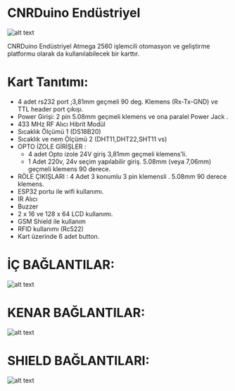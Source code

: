 CNRDuino Endüstriyel 
===========================================

![alt text](https://github.com/CNRIoT/CNR_Duino/blob/master/resimler/CNRDuino_main.jpg)

CNRDuino Endüstriyel Atmega 2560 işlemcili otomasyon ve geliştirme platformu olarak da 
kullanılabilecek bir karttır. 

# Kart Tanıtımı:
- 4 adet rs232 port ;3,81mm geçmeli  90 deg. Klemens (Rx-Tx-GND) ve TTL header port çıkışı. 
- Power Girişi: 2 pin 5.08mm geçmeli klemens  ve ona paralel  Power  Jack .
- 433 MHz RF Alıcı Hibrit Modül 
- Sıcaklık Ölçümü 1 (DS18B20) 
- Sıcaklık ve nem Ölçümü 2 (DHT11,DHT22,SHT11 vs) 
- OPTO İZOLE GİRİŞLER : 
   - 4 adet Opto izole 24V giriş 3,81mm geçmeli klemens’li.
   - 1 Adet 220v, 24v  seçim yapılabilir giriş. 5.08mm (veya 7,06mm) geçmeli klemens 90 derece.
- RÖLE ÇIKIŞLARI : 4 Adet 3 konumlu 3 pin klemensli . 5.08mm 90 derece klemens.
- ESP32 portu ile wifi kullanımı. 
- IR Alıcı
- Buzzer
- 2 x 16  ve 128 x 64 LCD kullanımı.
- GSM Shield ile kullanım
- RFID kullanımı (Rc522)
- Kart üzerinde 6 adet button. 

# İÇ BAĞLANTILAR:
![alt text](https://github.com/CNRIoT/CNR_Duino/blob/master/resimler/cnrduino-inside-mono-400.jpg)

# KENAR BAĞLANTILAR:
![alt text](https://github.com/CNRIoT/CNR_Duino/blob/master/resimler/cnrduino-edge-mono-400.jpg)

# SHIELD BAĞLANTILARI:
![alt text](https://github.com/CNRIoT/CNR_Duino/blob/master/resimler/cnrduino-shield-mono-400.jpg)

